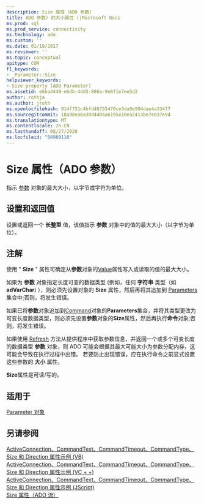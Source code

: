 ```yaml
---
description: Size 属性（ADO 参数）
title: ADO 参数) 的大小属性 (|Microsoft Docs
ms.prod: sql
ms.prod_service: connectivity
ms.technology: ado
ms.custom: ''
ms.date: 01/19/2017
ms.reviewer: ''
ms.topic: conceptual
apitype: COM
f1_keywords:
- _Parameter::Size
helpviewer_keywords:
- Size property [ADO Parameter]
ms.assetid: e6bad449-ebdb-4dd3-886a-9e6f1e7ee5d2
author: rothja
ms.author: jroth
ms.openlocfilehash: 914f751c4bfd48755470ce3da9e994dae4a33477
ms.sourcegitcommit: 18a98ea6a30d448aa6195e10ea2413be7e837e94
ms.translationtype: MT
ms.contentlocale: zh-CN
ms.lasthandoff: 08/27/2020
ms.locfileid: "88989118"
---
```

# <a name="size-property-ado-parameter"></a>Size 属性（ADO 参数）
指示 [参数](./parameter-object.md) 对象的最大大小，以字节或字符为单位。  
  
## <a name="settings-and-return-values"></a>设置和返回值  
 设置或返回一个 **长整型** 值，该值指示 **参数** 对象中的值的最大大小（以字节为单位）。  
  
## <a name="remarks"></a>注解  
 使用 " **Size** " 属性可确定从**参数**对象的[Value](./value-property-ado.md)属性写入或读取的值的最大大小。  
  
 如果为 **参数** 对象指定长度可变的数据类型 (例如，任何 **字符串** 类型（如 **adVarChar**) ），则必须先设置对象的 **Size** 属性，然后再将其追加到 [Parameters](./parameters-collection-ado.md) 集合中;否则，将发生错误。  
  
 如果已将**参数**对象追加到[Command](./command-object-ado.md)对象的**Parameters**集合，并将其类型更改为可变长度数据类型，则必须先设置**参数**对象的**Size**属性，然后再执行**命令**对象;否则，将发生错误。  
  
 如果使用 [Refresh](./refresh-method-ado.md) 方法从提供程序中获取参数信息，并返回一个或多个可变长度的数据类型 **参数** 对象，则 ADO 可能会根据其最大可能大小为参数分配内存，这可能会导致在执行过程中出错。 若要防止出现错误，应在执行命令之前显式设置这些参数的 **大小** 属性。  
  
 **Size**属性是可读/写的。  
  
## <a name="applies-to"></a>适用于  
 [Parameter 对象](./parameter-object.md)  
  
## <a name="see-also"></a>另请参阅  
 [ActiveConnection、CommandText、CommandTimeout、CommandType、Size 和 Direction 属性示例 (VB) ](./activeconnection-commandtext-commandtimeout-commandtype-size-example-vb.md)   
 [ActiveConnection、CommandText、CommandTimeout、CommandType、Size 和 Direction 属性示例 (VC + +) ](./activeconnection-commandtext-commandtimeout-commandtype-size-example-vc.md)   
 [ActiveConnection、CommandText、CommandTimeout、CommandType、Size 和 Direction 属性示例 (JScript) ](./activeconnection-commandtext-timeout-type-size-example-jscript.md)   
 [Size 属性（ADO 流）](./size-property-ado-stream.md)